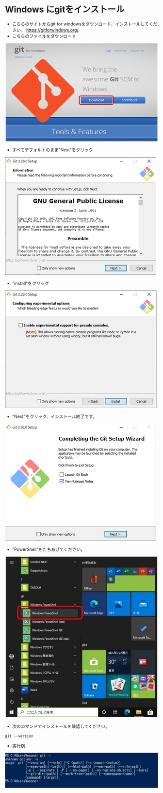 # Windows にgitをインストール

- こちらのサイトからgit for windowsをダウンロード、インストールしてください。
https://gitforwindows.org/
- こちらのファイルをダウンロード

![windows](images/git_windows1.jpg)
- すべてデフォルトのまま”Next"をクリック

![windows](images/git_windows2.jpg)
- ”install"をクリック

![windows](images/git_windows3.jpg)
- ”Next"をクリック、インストール終了です。

![windows](images/git_windows4.jpg)
- ”PowerShell”をたちあげてください。

![windows](images/PowerShell.jpg)
- 次のコマンドでインストールを確認してください。
```
git --version
```
- 実行例

![windows](images/git_windows5.jpg)
